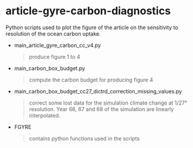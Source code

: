 # article-gyre-carbon-diagnostics
Python scripts used to plot the figure of the article on the sensitivity to resolution of the ocean carbon uptake.

- main_article_gyre_carbon_cc_v4.py
  > produce figure 1 to 4
- main_carbon_box_budget.py
  > compute the carbon budget for producing figure 4
- main_carbon_box_budget_cc27_dictrd_correction_missing_values.py
  > correct some lost data for the simulation climate change at 1/27° resolution. Year 66, 67 and 68 of the simulation are linearly interpolated.
- FGYRE
  > contains python functions used in the scripts

